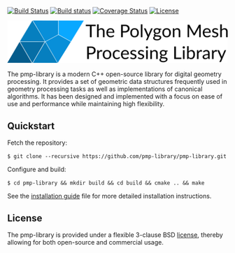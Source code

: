[![Build Status](https://travis-ci.org/pmp-library/pmp-library.svg?branch=master)](https://travis-ci.org/pmp-library/pmp-library)
[![Build status](https://ci.appveyor.com/api/projects/status/48ipcc9q7u09adn5?svg=true)](https://ci.appveyor.com/project/dsieger/pmp-library)
[![Coverage Status](https://coveralls.io/repos/github/pmp-library/pmp-library/badge.svg?branch=master)](https://coveralls.io/github/pmp-library/pmp-library?branch=master)
[![License](https://img.shields.io/badge/License-BSD%203--Clause-blue.svg)](https://opensource.org/licenses/BSD-3-Clause)

<img src="doc/images/pmp-logo-text.png" alt="logo" width="750px"/>

The pmp-library is a modern C++ open-source library for digital geometry
processing. It provides a set of geometric data structures frequently used
in geometry processing tasks as well as implementations of canonical
algorithms. It has been designed and implemented with a focus on ease of
use and performance while maintaining high flexibility.

## Quickstart

Fetch the repository:

    $ git clone --recursive https://github.com/pmp-library/pmp-library.git

Configure and build:

    $ cd pmp-library && mkdir build && cd build && cmake .. && make

See the [installation guide](doc/installation.md) file for more
detailed installation instructions.

## License

The pmp-library is provided under a flexible 3-clause
BSD [license](./LICENSE.txt), thereby allowing for both open-source and
commercial usage.
